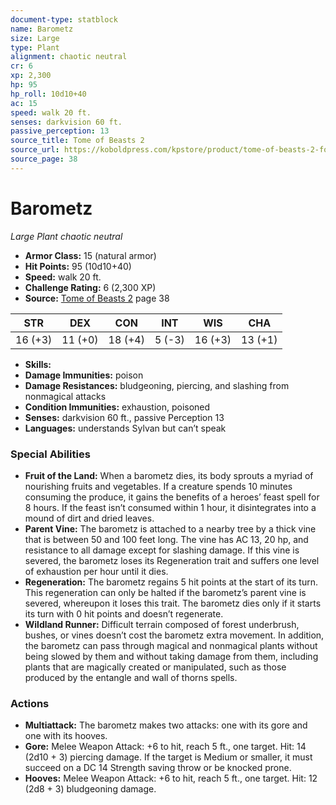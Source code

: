 ```yaml
---
document-type: statblock
name: Barometz
size: Large
type: Plant
alignment: chaotic neutral
cr: 6
xp: 2,300
hp: 95
hp_roll: 10d10+40
ac: 15
speed: walk 20 ft.
senses: darkvision 60 ft. 
passive_perception: 13
source_title: Tome of Beasts 2
source_url: https://koboldpress.com/kpstore/product/tome-of-beasts-2-for-5th-edition
source_page: 38
---
```


# Barometz

*Large* *Plant* *chaotic neutral*

- **Armor Class:** 15 (natural armor)
- **Hit Points:** 95 (10d10+40)
- **Speed:** walk 20 ft.
- **Challenge Rating:** 6 (2,300 XP)
- **Source:** [Tome of Beasts 2](https://koboldpress.com/kpstore/product/tome-of-beasts-2-for-5th-edition) page 38

| STR | DEX | CON | INT | WIS | CHA |
| --- | --- | --- | --- | --- | --- |
| 16 (+3) | 11 (+0) | 18 (+4) | 5 (-3) | 16 (+3) | 13 (+1) |

- **Skills:** 
- **Damage Immunities:** poison
- **Damage Resistances:** bludgeoning, piercing, and slashing from nonmagical attacks
- **Condition Immunities:** exhaustion, poisoned
- **Senses:** darkvision 60 ft., passive Perception 13
- **Languages:** understands Sylvan but can’t speak

### Special Abilities

- **Fruit of the Land:** When a barometz dies, its body sprouts a myriad of nourishing fruits and vegetables. If a creature spends 10 minutes consuming the produce, it gains the benefits of a heroes’ feast spell for 8 hours. If the feast isn’t consumed within 1 hour, it disintegrates into a mound of dirt and dried leaves.
- **Parent Vine:** The barometz is attached to a nearby tree by a thick vine that is between 50 and 100 feet long. The vine has AC 13, 20 hp, and resistance to all damage except for slashing damage. If this vine is severed, the barometz loses its Regeneration trait and suffers one level of exhaustion per hour until it dies.
- **Regeneration:** The barometz regains 5 hit points at the start of its turn. This regeneration can only be halted if the barometz’s parent vine is severed, whereupon it loses this trait. The barometz dies only if it starts its turn with 0 hit points and doesn’t regenerate.
- **Wildland Runner:** Difficult terrain composed of forest underbrush, bushes, or vines doesn’t cost the barometz extra movement. In addition, the barometz can pass through magical and nonmagical plants without being slowed by them and without taking damage from them, including plants that are magically created or manipulated, such as those produced by the entangle and wall of thorns spells.

### Actions

- **Multiattack:** The barometz makes two attacks: one with its gore and one with its hooves.
- **Gore:** Melee Weapon Attack: +6 to hit, reach 5 ft., one target. Hit: 14 (2d10 + 3) piercing damage. If the target is Medium or smaller, it must succeed on a DC 14 Strength saving throw or be knocked prone.
- **Hooves:** Melee Weapon Attack: +6 to hit, reach 5 ft., one target. Hit: 12 (2d8 + 3) bludgeoning damage.
